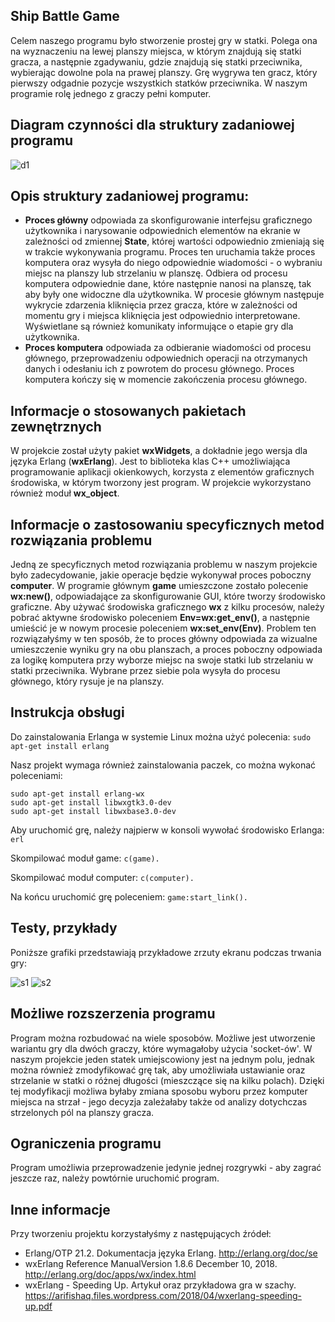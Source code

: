 ## Ship Battle Game
Celem naszego programu było stworzenie prostej gry w statki. Polega ona na wyznaczeniu na lewej planszy miejsca, w którym znajdują się statki gracza, a następnie zgadywaniu, gdzie znajdują się statki przeciwnika, wybierając dowolne pola na prawej planszy. Grę wygrywa ten gracz, który pierwszy odgadnie pozycje wszystkich statków przeciwnika. W naszym programie rolę jednego z graczy pełni komputer.

## Diagram czynności dla struktury zadaniowej programu
![d1](https://i.postimg.cc/cHv7TgWc/diagram.png)

## Opis struktury zadaniowej programu:
- **Proces główny** odpowiada za skonfigurowanie interfejsu graficznego użytkownika i narysowanie odpowiednich elementów na ekranie
w zależności od zmiennej **State**, której wartości odpowiednio zmieniają się w trakcie wykonywania programu. Proces ten uruchamia także proces komputera oraz wysyła do niego odpowiednie wiadomości - o wybraniu miejsc na planszy lub strzelaniu w planszę. Odbiera
od procesu komputera odpowiednie dane, które następnie nanosi na planszę, tak aby były one widoczne dla użytkownika. W procesie głównym następuje wykrycie zdarzenia kliknięcia przez gracza, które w zależności od momentu gry i miejsca kliknięcia jest odpowiednio interpretowane. Wyświetlane są również komunikaty informujące o etapie gry dla użytkownika.
- **Proces komputera** odpowiada za odbieranie wiadomości od procesu głównego, przeprowadzeniu odpowiednich operacji na otrzymanych danych i odesłaniu ich z powrotem do procesu głównego. Proces komputera kończy się w momencie zakończenia procesu głównego.

## Informacje o stosowanych pakietach zewnętrznych
W projekcie został użyty pakiet **wxWidgets**, a dokładnie jego wersja dla języka Erlang (**wxErlang**). Jest to biblioteka klas C++ umożliwiająca programowanie aplikacji okienkowych, korzysta z elementów graficznych środowiska, w którym tworzony jest program. W projekcie wykorzystano również moduł **wx_object**.

## Informacje o zastosowaniu specyficznych metod rozwiązania problemu
Jedną ze specyficznych metod rozwiązania problemu w naszym projekcie było zadecydowanie, jakie operacje będzie wykonywał proces poboczny **computer**. W programie głównym **game** umieszczone zostało polecenie **wx:new()**, odpowiadające za skonfigurowanie GUI, które tworzy środowisko graficzne. Aby używać środowiska graficznego **wx** z kilku procesów, należy pobrać aktywne środowisko poleceniem **Env=wx:get_env()**, a następnie umieścić je w nowym procesie poleceniem **wx:set_env(Env)**. Problem ten rozwiązałyśmy w ten sposób, że to proces główny odpowiada za wizualne umieszczenie wyniku gry na obu planszach, a proces poboczny odpowiada za logikę komputera przy wyborze miejsc na swoje statki lub strzelaniu w statki przeciwnika. Wybrane przez siebie pola wysyła do procesu głównego, który rysuje je na planszy.

## Instrukcja obsługi
Do zainstalowania Erlanga w systemie Linux można użyć polecenia:
`sudo apt-get install erlang`

Nasz projekt wymaga również zainstalowania paczek, co można wykonać poleceniami:
```
sudo apt-get install erlang-wx
sudo apt-get install libwxgtk3.0-dev
sudo apt-get install libwxbase3.0-dev
```

Aby uruchomić grę, należy najpierw w konsoli wywołać środowisko Erlanga:
`erl`

Skompilować moduł game:
`c(game).`

Skompilować moduł computer:
`c(computer).`

Na końcu uruchomić grę poleceniem:
`game:start_link().`

## Testy, przykłady
Poniższe grafiki przedstawiają przykładowe zrzuty ekranu podczas trwania gry:

![s1](https://i.postimg.cc/vBCrKYHw/game1.png)
![s2](https://i.postimg.cc/3NpX5sd4/game2.png)

## Możliwe rozszerzenia programu
Program można rozbudować na wiele sposobów. Możliwe jest utworzenie wariantu gry dla dwóch graczy, które wymagałoby użycia 'socket-ów'. W naszym projekcie jeden statek umiejscowiony jest na jednym polu, jednak można również zmodyfikować grę tak, aby umożliwiała ustawianie oraz strzelanie w statki o różnej długości (mieszczące się na kilku polach). Dzięki tej modyfikacji możliwa byłaby zmiana sposobu wyboru przez komputer miejsca na strzał - jego decyzja zależałaby także od analizy dotychczas strzelonych pól na planszy gracza.

##  Ograniczenia programu
Program umożliwia przeprowadzenie jedynie jednej rozgrywki - aby zagrać jeszcze raz, należy powtórnie uruchomić program.

##  Inne informacje
Przy tworzeniu projektu korzystałyśmy z następujących źródeł:

- Erlang/OTP 21.2. Dokumentacja języka Erlang. http://erlang.org/doc/se
- wxErlang Reference ManualVersion 1.8.6 December 10, 2018. http://erlang.org/doc/apps/wx/index.html
- wxErlang - Speeding Up. Artykuł oraz przykładowa gra w szachy. https://arifishaq.files.wordpress.com/2018/04/wxerlang-speeding-up.pdf